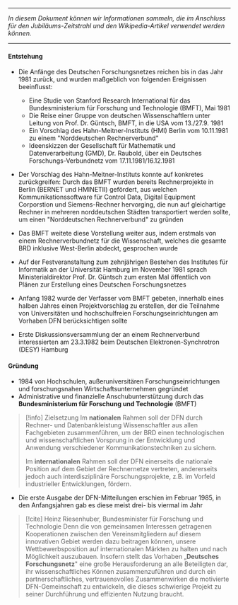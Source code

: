 ***

*In diesem Dokument können wir Informationen sammeln, die im Anschluss für den Jubiläums-Zeitstrahl und den Wikipedia-Artikel verwendet werden können.*

***
#### Entstehung
- Die Anfänge des Deutschen Forschungsnetzes reichen bis in das Jahr 1981 zurück, und wurden maßgeblich von folgenden Ereignissen beeinflusst:
	- Eine Studie von Stanford Research International für das Bundesministerium für Forschung und Technologie (BMFT), Mai 1981
	- Die Reise einer Gruppe von deutschen Wissenschaftlern unter Leitung von Prof. Dr. Güntsch, BMFT, in die USA vom 13./27.9. 1981
	- Ein Vorschlag des Hahn-Meitner-Instituts (HMI) Berlin vom 10.11.1981 zu einem "Norddeutschen Rechnerverbund"
	- Ideenskizzen der Gesellschaft für Mathematik und Datenverarbeitung (GMD), Dr. Raubold, über ein Deutsches Forschungs-Verbundnetz vom 17.11.1981/16.12.1981

- Der Vorschlag des Hahn-Meitner-Instituts konnte auf konkretes zurückgreifen: Durch das BMFT wurden bereits Rechnerprojekte in Berlin (BERNET und HMINETII) gefördert, aus welchen Kommunikationssoftware für Control Data, Digital Equipment Corporstion und Siemens-Rechner hervorging, die nun auf gleichartige Rechner in mehreren norddeutschen Städten transportiert werden sollte, um einen "Norddeutschen Rechnerverbund" zu gründen
- Das BMFT weitete diese Vorstellung weiter aus, indem erstmals von einem Rechnerverbundnetz für die Wissenschaft, welches die gesamte BRD inklusive West-Berlin abdeckt, gesprochen wurde
- Auf der Festveranstaltung zum zehnjährigen Bestehen des Institutes für Informatik an der Universität Hamburg im November 1981 sprach Ministerialdirektor Prof. Dr. Güntsch zum ersten Mal öffentlich von Plänen zur Erstellung eines Deutschen Forschungsnetzes
- Anfang 1982 wurde der Verfasser vom BMFT gebeten, innerhalb eines halben Jahres einen Projektvorschlag zu erstellen, der die Teilnahme von Universitäten und hochschulfreien Forschungseinrichtungen am Vorhaben DFN berücksichtigen sollte
- Erste Diskussionsversammlung der an einem Rechnerverbund interessierten am 23.3.1982 beim Deutschen Elektronen-Synchrotron (DESY) Hamburg

#### Gründung
- 1984 von Hochschulen, außeruniversitären Forschungseinrichtungen und forschungsnahen Wirtschaftsunternehmen gegründet
- Administrative und finanzielle Anschubunterstützung durch das **Bundesministerium für Forschung und Technologie** (BMFT)

> [!info] Zielsetzung
> Im **nationalen** Rahmen soll der DFN durch Rechner- und Datenbankleistung Wissenschaftler aus allen Fachgebieten zusammenführen, um der BRD einen technologischen und wissenschaftlichen Vorsprung in der Entwicklung und Anwendung verschiedener Kommunikationstechniken zu sichern.
> 
> Im **internationalen** Rahmen soll der DFN einerseits die nationale Position auf dem Gebiet der Rechnernetze vertreten, andererseits jedoch auch interdisziplinäre Forschungsprojekte, z.B. im Vorfeld industrieller Entwicklungen, fördern.

- Die erste Ausgabe der DFN-Mitteilungen erschien im Februar 1985, in den Anfangsjahren gab es diese meist drei- bis viermal im Jahr

> [!cite] Heinz Riesenhuber, Bundesminister für Forschung und Technologie
> Denn die von gemeinsamen Interessen getragenen Kooperationen zwischen den Vereinsmitgliedern auf diesem innovativen Gebiet werden dazu beitragen können, unsere Wettbewerbsposition auf internationalen Märkten zu halten und nach Möglichkeit auszubauen. Insofern stellt das Vorhaben „**Deutsches Forschungsnetz**" eine große Herausforderung an alle Beteiligten dar, ihr wissenschaftliches Können zusammenzuführen und durch ein partnerschaftliches, vertrauensvolles Zusammenwirken die motivierte DFN-Gemeinschaft zu entwickeln, die dieses schwierige Projekt zu seiner Durchführung und effizienten Nutzung braucht.
